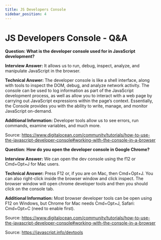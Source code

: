 ```yaml
---
title: JS Developers Console
sidebar_position: 4
---
```


# JS Developers Console - Q&A

**Question:** **What is the developer console used for in JavaScript development?**

**Interview Answer:** It allows us to run, debug, inspect, analyze, and manipulate JavaScript in the browser.

**Technical Answer:** The developer console is like a shell interface, along with tools to inspect the DOM, debug, and analyze network activity. The console can be used to log information as part of the JavaScript development process, as well as allow you to interact with a web page by carrying out JavaScript expressions within the page’s context. Essentially, the Console provides you with the ability to write, manage, and monitor JavaScript on-demand.

**Additional Information:** Developer tools allow us to see errors, run commands, examine variables, and much more.

Source: <https://www.digitalocean.com/community/tutorials/how-to-use-the-javascript-developer-console#working-with-the-console-in-a-browser>

**Question:** **How do you open the developer console in Google Chrome?**

**Interview Answer:** We can open the dev console using the f12 or Cmd+Opt+J for Mac users.

**Technical Answer:** Press F12 or, if you are on Mac, then Cmd+Opt+J. You can also right-click inside the browser window and click inspect. The browser window will open chrome developer tools and then you should click on the console tab.

**Additional Information:** Most browser developer tools can be open using F12 on Windows, but Chrome for Mac needs Cmd+Opt+J, Safari: Cmd+Opt+C (need to enable first).

Source: <https://www.digitalocean.com/community/tutorials/how-to-use-the-javascript-developer-console#working-with-the-console-in-a-browser>

Source: <https://javascript.info/devtools>
